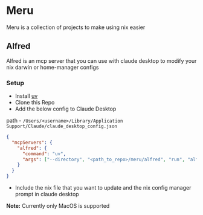 # Meru

Meru is a collection of projects to make using nix easier

## Alfred

Alfred is an mcp server that you can use with claude desktop to modify your nix darwin or home-manager configs

### Setup

- Install [uv](https://docs.astral.sh/uv/getting-started/installation/)
- Clone this Repo
- Add the below config to Claude Desktop

path - `/Users/<username>/Library/Application Support/Claude/claude_desktop_config.json`

```json
{
  "mcpServers": {
    "alfred": {
      "command": "uv",
      "args": ["--directory", "<path_to_repo>/meru/alfred", "run", "alfred"]
    }
  }
}
```

- Include the nix file that you want to update and the nix config manager prompt in claude desktop

**Note:** Currently only MacOS is supported
